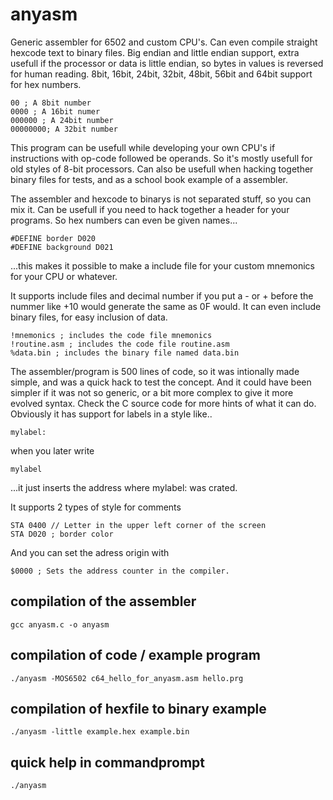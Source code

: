 # anyasm
Generic assembler for 6502 and custom CPU's. Can even compile straight hexcode text to binary files.
Big endian and little endian support, extra usefull if the processor or data is little endian, so bytes in values is reversed for human reading.
8bit, 16bit, 24bit, 32bit, 48bit, 56bit and 64bit support for hex numbers.
```
00 ; A 8bit number
0000 ; A 16bit numer
000000 ; A 24bit number
00000000; A 32bit number
```
This program can be usefull while developing your own CPU's if instructions with op-code followed be operands. So it's mostly usefull for old styles of 8-bit processors.
Can also be usefull when hacking together binary files for tests, and as a school book example of a assembler.

The assembler and hexcode to binarys is not separated stuff, so you can mix it. Can be usefull if you need to hack together a header for your programs.
So hex numbers can even be given names...
```
#DEFINE border D020
#DEFINE background D021
```
...this makes it possible to make a include file for your custom mnemonics for your CPU or whatever.

It supports include files and decimal number if you put a - or + before the nummer like +10 would generate the same as 0F would.
It can even include binary files, for easy inclusion of data.
```
!mnemonics ; includes the code file mnemonics
!routine.asm ; includes the code file routine.asm
%data.bin ; includes the binary file named data.bin
```
The assembler/program is 500 lines of code, so it was intionally made simple, and was a quick hack to test the concept.
And it could have been simpler if it was not so generic, or a bit more complex to give it more evolved syntax. 
Check the C source code for more hints of what it can do. Obviously it has support for labels in a style like..
```
mylabel:
```
when you later write
```
mylabel
```
...it just inserts the address where mylabel: was crated.

It supports 2 types of style for comments
```
STA 0400 // Letter in the upper left corner of the screen
STA D020 ; border color
```
And you can set the adress origin with
```
$0000 ; Sets the address counter in the compiler.
```
## compilation of the assembler
```
gcc anyasm.c -o anyasm
```
## compilation of code / example program
```
./anyasm -MOS6502 c64_hello_for_anyasm.asm hello.prg
```
## compilation of hexfile to binary example
```
./anyasm -little example.hex example.bin
```
## quick help in commandprompt
```
./anyasm
```
